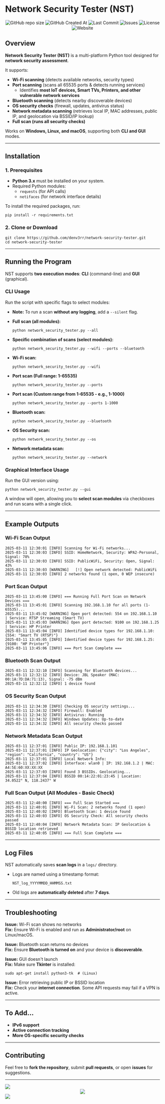 # Network Security Tester (NST)

<div align="center">
  
  ![GitHub repo size](https://img.shields.io/github/repo-size/denv3rr/network_security_tester)
  ![GitHub Created At](https://img.shields.io/github/created-at/denv3rr/network_security_tester)
  ![Last Commit](https://img.shields.io/github/last-commit/denv3rr/network_security_tester)
  ![Issues](https://img.shields.io/github/issues/denv3rr/network_security_tester)
  ![License](https://img.shields.io/github/license/denv3rr/network_security_tester)
  ![Website](https://img.shields.io/website?url=https%3A%2F%2Fseperet.com&label=seperet.com)
  
</div>

## Overview

**Network Security Tester (NST)** is a multi-platform Python tool designed for **network security assessment**.

It supports:

- **Wi-Fi scanning** (detects available networks, security types)
- **Port scanning** (scans all 65535 ports & detects running services)
  - Identifies **most IoT devices, Smart TVs, Printers, and other vulnerable network services**
- **Bluetooth scanning** (detects nearby discoverable devices)
- **OS security checks** (firewall, updates, antivirus status)
- **Network metadata scanning** (retrieves local IP, MAC addresses, public IP, and geolocation via BSSID/IP lookup)
- **Full scan (runs all security checks)**

Works on **Windows, Linux, and macOS**, supporting both **CLI and GUI** modes.

---

## Installation

### **1. Prerequisites**

- **Python 3.x** must be installed on your system.
- Required Python modules:
  - `requests` (for API calls)
  - `netifaces` (for network interface details)

To install the required packages, run:

```
pip install -r requirements.txt
```

### **2. Clone or Download**

```
git clone https://github.com/denv3rr/network-security-tester.git
cd network-security-tester
```

---

## Running the Program

NST supports **two execution modes**: **CLI** (command-line) and **GUI** (graphical).

### **CLI Usage**

Run the script with specific flags to select modules:

- **Note:** To run a scan **without any logging**, add a `--silent` flag.

- **Full scan (all modules):**

  ```
  python network_security_tester.py --all
  ```

- **Specific combination of scans (select modules):**
  ```
  python network_security_tester.py --wifi --ports --bluetooth
  ```
- **Wi-Fi scan:**
  ```
  python network_security_tester.py --wifi
  ```
- **Port scan (Full range: 1-65535)**
  ```
  python network_security_tester.py --ports
  ```
- **Port scan (Custom range from 1-65535 - e.g., 1-1000)**
  ```
  python network_security_tester.py --ports 1-1000
  ```
- **Bluetooth scan:**
  ```
  python network_security_tester.py --bluetooth
  ```
- **OS Security scan:**
  ```
  python network_security_tester.py --os
  ```
- **Network metadata scan:**
  ```
  python network_security_tester.py --network
  ```

### **Graphical Interface Usage**

Run the GUI version using:

```
python network_security_tester.py --gui
```

A window will open, allowing you to **select scan modules** via checkboxes and run scans with a single click.

---

## Example Outputs

### **Wi-Fi Scan Output**

```
2025-03-11 12:30:01 [INFO] Scanning for Wi-Fi networks...
2025-03-11 12:30:03 [INFO] SSID: HomeNetwork, Security: WPA2-Personal, Signal: 78%
2025-03-11 12:30:03 [INFO] SSID: PublicWiFi, Security: Open, Signal: 43%
2025-03-11 12:30:03 [WARNING]   [!] Open network detected: PublicWiFi
2025-03-11 12:30:03 [INFO] 2 networks found (1 open, 0 WEP insecure)
```

### **Port Scan Output**

```
2025-03-11 13:45:00 [INFO] === Running Full Port Scan on Network Devices ===
2025-03-11 13:45:01 [INFO] Scanning 192.168.1.10 for all ports (1-65535)...
2025-03-11 13:45:02 [WARNING] Open port detected: 554 on 192.168.1.10 | Service: RTSP Streaming (Smart TV)
2025-03-11 13:45:03 [WARNING] Open port detected: 9100 on 192.168.1.25 | Service: HP Printer
2025-03-11 13:45:04 [INFO] Identified device types for 192.168.1.10: {554: "Smart TV (RTSP)"}
2025-03-11 13:45:05 [INFO] Identified device types for 192.168.1.25: {9100: "HP Printer"}
2025-03-11 13:45:06 [INFO] === Port Scan Complete ===
```

### **Bluetooth Scan Output**

```
2025-03-11 12:32:10 [INFO] Scanning for Bluetooth devices...
2025-03-11 12:32:12 [INFO] Device: JBL Speaker (MAC: 00:1A:7D:DA:71:13), Signal: -75 dBm
2025-03-11 12:32:12 [INFO] 1 device found
```

### **OS Security Scan Output**

```
2025-03-11 12:34:30 [INFO] Checking OS security settings...
2025-03-11 12:34:32 [INFO] Firewall: Enabled
2025-03-11 12:34:32 [INFO] Antivirus: Running
2025-03-11 12:34:32 [INFO] Windows Updates: Up-to-date
2025-03-11 12:34:32 [INFO] All security checks passed
```

### **Network Metadata Scan Output**

```
2025-03-11 12:37:01 [INFO] Public IP: 192.168.1.101
2025-03-11 12:37:01 [INFO] IP Geolocation: {"city": "Los Angeles", "region": "California", "country": "US"}
2025-03-11 12:37:01 [INFO] Local Network Info:
2025-03-11 12:37:02 [INFO] Interface: wlan0 | IP: 192.168.1.2 | MAC: A4:5E:60:XX:XX:XX
2025-03-11 12:37:03 [INFO] Found 3 BSSIDs. Geolocating...
2025-03-11 12:37:04 [INFO] BSSID 00:14:22:01:23:45 | Location: 34.0522° N, 118.2437° W
```

### **Full Scan Output (All Modules - Basic Check)**

```
2025-03-11 12:40:00 [INFO] === Full Scan Started ===
2025-03-11 12:40:01 [INFO] Wi-Fi Scan: 2 networks found (1 open)
2025-03-11 12:40:02 [INFO] Bluetooth Scan: 1 device found
2025-03-11 12:40:03 [INFO] OS Security Check: All security checks passed
2025-03-11 12:40:04 [INFO] Network Metadata Scan: IP Geolocation & BSSID location retrieved
2025-03-11 12:40:05 [INFO] === Full Scan Complete ===
```

---

## Log Files

NST automatically saves **scan logs** in a `logs/` directory.

- Logs are named using a timestamp format:
  ```
  NST_log_YYYYMMDD_HHMMSS.txt
  ```
- Old logs are **automatically deleted** after **7 days**.

---

## Troubleshooting

**Issue:** Wi-Fi scan shows no networks  
**Fix:** Ensure Wi-Fi is enabled and run as **Administrator/root** on Linux/macOS.

**Issue:** Bluetooth scan returns no devices  
**Fix:** Ensure **Bluetooth is turned on** and your device is **discoverable**.

**Issue:** GUI doesn't launch  
**Fix:** Make sure **Tkinter** is installed:

```
sudo apt-get install python3-tk  # (Linux)
```

**Issue:** Error retrieving public IP or BSSID location  
**Fix:** Check your **internet connection**. Some API requests may fail if a VPN is active.

---

## To Add...

- **IPv6 support**
- **Active connection tracking**
- **More OS-specific security checks**

---

## Contributing

Feel free to **fork the repository**, submit **pull requests**, or open **issues** for suggestions.

---

<img src="https://user-images.githubusercontent.com/74038190/212284100-561aa473-3905-4a80-b561-0d28506553ee.gif">
<div align="center">
  <a href="https://seperet.com">
    <img src=https://github.com/denv3rr/denv3rr/blob/main/Seperet_Slam_White.gif/>
  </a>
</div>
<img src="https://user-images.githubusercontent.com/74038190/212284100-561aa473-3905-4a80-b561-0d28506553ee.gif">
